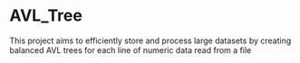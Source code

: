 # AVL_Tree
This project aims to efficiently store and process large datasets by creating balanced AVL trees for each line of numeric data read from a file
